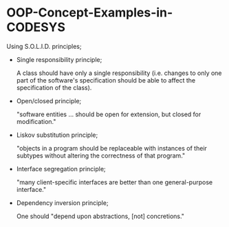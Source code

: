 # OOP-Concept-Examples-in-CODESYS


Using S.O.L.I.D. principles;


- Single responsibility principle;

    A class should have only a single responsibility (i.e. changes to only one part of the software's specification should be able to affect the specification of the class).
    
- Open/closed principle;

    "software entities … should be open for extension, but closed for modification."
    
- Liskov substitution principle;

    "objects in a program should be replaceable with instances of their subtypes without altering the correctness of that program."
    
- Interface segregation principle;

    "many client-specific interfaces are better than one general-purpose interface."
    
- Dependency inversion principle;

    One should "depend upon abstractions, [not] concretions."
